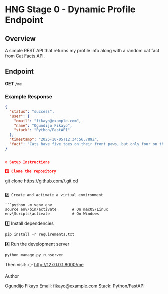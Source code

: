 # HNG Stage 0 - Dynamic Profile Endpoint

## Overview
A simple REST API that returns my profile info along with a random cat fact from [Cat Facts API](https://catfact.ninja/fact).

## Endpoint
**GET** `/me`

### Example Response
```json
{
  "status": "success",
  "user": {
    "email": "fikayo@example.com",
    "name": "Ogundijo Fikayo",
    "stack": "Python/FastAPI"
  },
  "timestamp": "2025-10-05T12:34:56.789Z",
  "fact": "Cats have five toes on their front paws, but only four on the back."
}


⚙️ Setup Instructions

1️⃣ Clone the repository
```
git clone https://github.com/<your-username>/<your-repo-name>.git
cd <your-repo-name>
```

2️⃣ Create and activate a virtual environment

```python -m venv env
source env/bin/activate       # On macOS/Linux
env\Scripts\activate          # On Windows
```
3️⃣ Install dependencies
```
pip install -r requirements.txt
```

4️⃣ Run the development server
```
python manage.py runserver

```
Then visit:
👉 http://127.0.0.1:8000/me


Author

Ogundijo Fikayo
Email: fikayo@example.com
Stack: Python/FastAPI